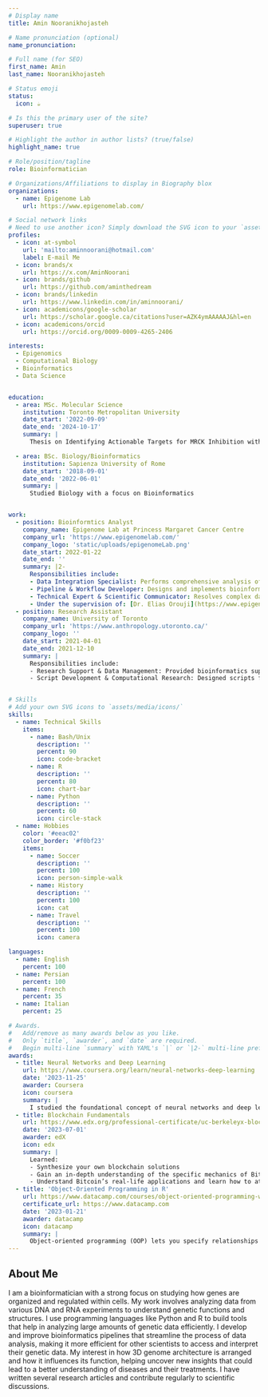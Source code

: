 ```yaml
---
# Display name
title: Amin Nooranikhojasteh

# Name pronunciation (optional)
name_pronunciation: 

# Full name (for SEO)
first_name: Amin
last_name: Nooranikhojasteh

# Status emoji
status:
  icon: ☕️

# Is this the primary user of the site?
superuser: true

# Highlight the author in author lists? (true/false)
highlight_name: true

# Role/position/tagline
role: Bioinformatician

# Organizations/Affiliations to display in Biography blox
organizations:
  - name: Epigenome Lab
    url: https://www.epigenomelab.com/

# Social network links
# Need to use another icon? Simply download the SVG icon to your `assets/media/icons/` folder.
profiles:
  - icon: at-symbol
    url: 'mailto:aminnoorani@hotmail.com'
    label: E-mail Me
  - icon: brands/x
    url: https://x.com/AminNoorani
  - icon: brands/github
    url: https://github.com/aminthedream
  - icon: brands/linkedin
    url: https://www.linkedin.com/in/aminnoorani/
  - icon: academicons/google-scholar
    url: https://scholar.google.ca/citations?user=AZK4ymAAAAAJ&hl=en
  - icon: academicons/orcid
    url: https://orcid.org/0009-0009-4265-2406

interests:
  - Epigenomics
  - Computational Biology
  - Bioinformatics
  - Data Science


education:
  - area: MSc. Molecular Science
    institution: Toronto Metropolitan University
    date_start: '2022-09-09'
    date_end: '2024-10-17'
    summary: |
      Thesis on Identifying Actionable Targets for MRCK Inhibition with BDP9066 for Ovarian Cancer. Supervised by [Dr. Michael Olson](https://www.olsonlab.ca/). 

  - area: BSc. Biology/Bioinformatics
    institution: Sapienza University of Rome
    date_start: '2018-09-01'
    date_end: '2022-06-01'
    summary: |
      Studied Biology with a focus on Bioinformatics


work:
  - position: Bioinformtics Analyst
    company_name: Epigenome Lab at Princess Margaret Cancer Centre
    company_url: 'https://www.epigenomelab.com/'
    company_logo: 'static/uploads/epigenomeLab.png'
    date_start: 2022-01-22
    date_end: ''
    summary: |2-
      Responsibilities include:
      - Data Integration Specialist: Performs comprehensive analysis of NGS data at single-cell and bulk levels, integrating machine learning approaches with modalities such as methylation, multiome, and Hi-C.
      - Pipeline & Workflow Developer: Designs and implements bioinformatics workflows, transforming raw data into actionable insights and visualizations, leveraging high-performance computing and machine learning models.
      - Technical Expert & Scientific Communicator: Resolves complex data challenges, keeps current with the latest tools and techniques, and leads research publications, translating scientific findings into impactful contributions.
      - Under the supervision of: [Dr. Elias Orouji](https://www.epigenomelab.com/)
  - position: Research Assistant
    company_name: University of Toronto
    company_url: 'https://www.anthropology.utoronto.ca/'
    company_logo: ''
    date_start: 2021-04-01
    date_end: 2021-12-10
    summary: |
      Responsibilities include:
      - Research Support & Data Management: Provided bioinformatics support for anthropological research, including data collection, cleaning, and management from diverse sources, while contributing to multiple genomic projects.
      - Script Development & Computational Research: Designed scripts for large-scale genomic data mining, conducted research using HPC systems and cloud platforms, and regularly reported progress to supervisors.


# Skills
# Add your own SVG icons to `assets/media/icons/`
skills:
  - name: Technical Skills
    items:
      - name: Bash/Unix
        description: ''
        percent: 90
        icon: code-bracket
      - name: R
        description: ''
        percent: 80
        icon: chart-bar
      - name: Python
        description: ''
        percent: 60
        icon: circle-stack
  - name: Hobbies
    color: '#eeac02'
    color_border: '#f0bf23'
    items:
      - name: Soccer
        description: ''
        percent: 100
        icon: person-simple-walk
      - name: History
        description: ''
        percent: 100
        icon: cat
      - name: Travel
        description: ''
        percent: 100
        icon: camera

languages:
  - name: English
    percent: 100
  - name: Persian
    percent: 100
  - name: French
    percent: 35
  - name: Italian
    percent: 25

# Awards.
#   Add/remove as many awards below as you like.
#   Only `title`, `awarder`, and `date` are required.
#   Begin multi-line `summary` with YAML's `|` or `|2-` multi-line prefix and indent 2 spaces below.
awards:
  - title: Neural Networks and Deep Learning
    url: https://www.coursera.org/learn/neural-networks-deep-learning
    date: '2023-11-25'
    awarder: Coursera
    icon: coursera
    summary: |
      I studied the foundational concept of neural networks and deep learning. By the end, I was familiar with the significant technological trends driving the rise of deep learning; build, train, and apply fully connected deep neural networks; implement efficient (vectorized) neural networks; identify key parameters in a neural network’s architecture; and apply deep learning to your own applications.
  - title: Blockchain Fundamentals
    url: https://www.edx.org/professional-certificate/uc-berkeleyx-blockchain-fundamentals
    date: '2023-07-01'
    awarder: edX
    icon: edx
    summary: |
      Learned:
      - Synthesize your own blockchain solutions
      - Gain an in-depth understanding of the specific mechanics of Bitcoin
      - Understand Bitcoin’s real-life applications and learn how to attack and destroy Bitcoin, Ethereum, smart contracts and Dapps, and alternatives to Bitcoin’s Proof-of-Work consensus algorithm
  - title: 'Object-Oriented Programming in R'
    url: https://www.datacamp.com/courses/object-oriented-programming-with-s3-and-r6-in-r
    certificate_url: https://www.datacamp.com
    date: '2023-01-21'
    awarder: datacamp
    icon: datacamp
    summary: |
      Object-oriented programming (OOP) lets you specify relationships between functions and the objects that they can act on, helping you manage complexity in your code. This is an intermediate level course, providing an introduction to OOP, using the S3 and R6 systems. S3 is a great day-to-day R programming tool that simplifies some of the functions that you write. R6 is especially useful for industry-specific analyses, working with web APIs, and building GUIs.
---
```


## About Me

I am a bioinformatician with a strong focus on studying how genes are organized and regulated within cells. My work involves analyzing data from various DNA and RNA experiments to understand genetic functions and structures. I use programming languages like Python and R to build tools that help in analyzing large amounts of genetic data efficiently. I develop and improve bioinformatics pipelines that streamline the process of data analysis, making it more efficient for other scientists to access and interpret their genetic data. My interest in how 3D genome architecture is arranged and how it influences its function, helping uncover new insights that could lead to a better understanding of diseases and their treatments. I have written several research articles and contribute regularly to scientific discussions.
